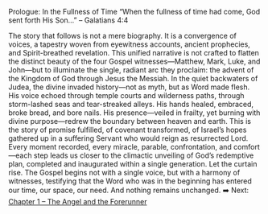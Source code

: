 Prologue: In the Fullness of Time
“When the fullness of time had come, God sent forth His Son…” – Galatians 4:4

The story that follows is not a mere biography. It is a convergence of voices, a tapestry woven from eyewitness accounts, ancient prophecies, and Spirit-breathed revelation. This unified narrative is not crafted to flatten the distinct beauty of the four Gospel witnesses—Matthew, Mark, Luke, and John—but to illuminate the single, radiant arc they proclaim: the advent of the Kingdom of God through Jesus the Messiah.
In the quiet backwaters of Judea, the divine invaded history—not as myth, but as Word made flesh. His voice echoed through temple courts and wilderness paths, through storm-lashed seas and tear-streaked alleys. His hands healed, embraced, broke bread, and bore nails. His presence—veiled in frailty, yet burning with divine purpose—redrew the boundary between heaven and earth.
This is the story of promise fulfilled, of covenant transformed, of Israel’s hopes gathered up in a suffering Servant who would reign as resurrected Lord. Every moment recorded, every miracle, parable, confrontation, and comfort—each step leads us closer to the climactic unveiling of God’s redemptive plan, completed and inaugurated within a single generation.
Let the curtain rise. The Gospel begins not with a single voice, but with a harmony of witnesses, testifying that the Word who was in the beginning has entered our time, our space, our need. And nothing remains unchanged.
➡️ Next: [Chapter 1 – The Angel and the Forerunner](/unified-gospel-narrative/2025/07/05/chapter-1-the-angel-and-the-forerunner.html)
